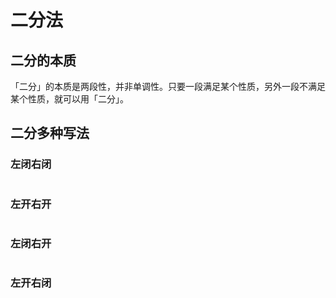 #  二分法

## 二分的本质
「二分」的本质是两段性，并非单调性。只要一段满足某个性质，另外一段不满足某个性质，就可以用「二分」。

## 二分多种写法

### 左闭右闭
```java

```

### 左开右开
```java
```

### 左闭右开
```java
```

### 左开右闭
```java
```